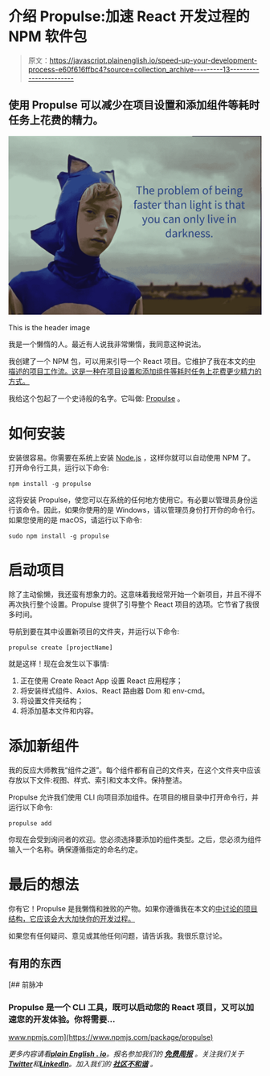 # 介绍 Propulse:加速 React 开发过程的 NPM 软件包

> 原文：<https://javascript.plainenglish.io/speed-up-your-development-process-e60f616ffbc4?source=collection_archive---------13----------------------->

## 使用 Propulse 可以减少在项目设置和添加组件等耗时任务上花费的精力。

![](img/afa91f2ea0f2623ecdc0254465e8be75.png)

This is the header image

我是一个懒惰的人。最近有人说我非常懒惰，我同意这种说法。

我创建了一个 NPM 包，可以用来引导一个 React 项目。它维护了我在本文的[中描述的项目工作流。这是一种在项目设置和添加组件等耗时任务上花费更少精力的方式。](https://medium.com/@devriesrjj/how-to-structure-your-react-project-d33ea45772c1)

我给这个包起了一个史诗般的名字。它叫做: [Propulse](https://www.lexico.com/definition/propulse) 。

# 如何安装

安装很容易。你需要在系统上安装 [Node.js](https://nodejs.org/en/download/) ，这样你就可以自动使用 NPM 了。打开命令行工具，运行以下命令:

```
npm install -g propulse
```

这将安装 Propulse，使您可以在系统的任何地方使用它。有必要以管理员身份运行该命令。因此，如果你使用的是 Windows，请以管理员身份打开你的命令行。如果您使用的是 macOS，请运行以下命令:

```
sudo npm install -g propulse
```

# 启动项目

除了主动偷懒，我还蛮有想象力的。这意味着我经常开始一个新项目，并且不得不再次执行整个设置。Propulse 提供了引导整个 React 项目的选项。它节省了我很多时间。

导航到要在其中设置新项目的文件夹，并运行以下命令:

```
propulse create [projectName]
```

就是这样！现在会发生以下事情:

1.  正在使用 Create React App 设置 React 应用程序；
2.  将安装样式组件、Axios、React 路由器 Dom 和 env-cmd。
3.  将设置文件夹结构；
4.  将添加基本文件和内容。

# 添加新组件

我的反应大师教我“组件之道”。每个组件都有自己的文件夹，在这个文件夹中应该存放以下文件:视图、样式、索引和文本文件。保持整洁。

Propulse 允许我们使用 CLI 向项目添加组件。在项目的根目录中打开命令行，并运行以下命令:

```
propulse add
```

你现在会受到询问者的欢迎。您必须选择要添加的组件类型。之后，您必须为组件输入一个名称。确保遵循指定的命名约定。

# 最后的想法

你有它！Propulse 是我懒惰和挫败的产物。如果你遵循我在本文的[中讨论的项目结构，它应该会大大加快你的开发过程。](https://medium.com/@devriesrjj/how-to-structure-your-react-project-d33ea45772c1)

如果您有任何疑问、意见或其他任何问题，请告诉我。我很乐意讨论。

## 有用的东西

[](https://www.npmjs.com/package/propulse) [## 前脉冲

### Propulse 是一个 CLI 工具，既可以启动您的 React 项目，又可以加速您的开发体验。你将需要…

www.npmjs.com](https://www.npmjs.com/package/propulse) 

*更多内容请看*[***plain English . io***](https://plainenglish.io/)*。报名参加我们的* [***免费周报***](http://newsletter.plainenglish.io/) *。关注我们关于*[***Twitter***](https://twitter.com/inPlainEngHQ)*和*[***LinkedIn***](https://www.linkedin.com/company/inplainenglish/)*。加入我们的* [***社区不和谐***](https://discord.gg/GtDtUAvyhW) *。*